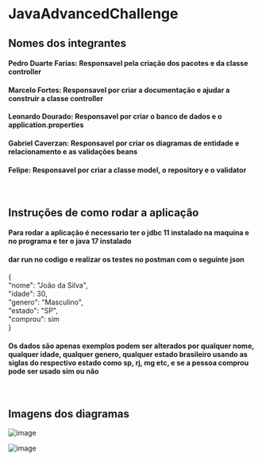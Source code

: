 # JavaAdvancedChallenge

## Nomes dos integrantes
#### Pedro Duarte Farias: Responsavel pela criação dos pacotes e da classe controller 
#### Marcelo Fortes: Responsavel por criar a documentação e ajudar a construir a classe controller
#### Leonardo Dourado: Responsavel por criar o banco de dados e o application.properties
#### Gabriel Caverzan: Responsavel por criar os diagramas de entidade e relacionamento e as validações beans 
#### Felipe: Responsavel por criar a classe model, o repository e o validator
<br>

## Instruções de como rodar a aplicação
#### Para rodar a aplicação é necessario ter o jdbc 11 instalado na maquina e no programa e ter o java 17 instalado
#### dar run no codigo e realizar os testes no postman com o seguinte json
{
    <br>"nome": "João da Silva",<br>
    "idade": 30,<br>
    "genero": "Masculino",<br>
    "estado": "SP",<br>
    "comprou": sim<br>
}
#### Os dados são apenas exemplos podem ser alterados por qualquer nome, qualquer idade, qualquer genero, qualquer estado brasileiro usando as siglas do  respectivo estado como sp, rj, mg etc, e se a pessoa comprou pode ser usado sim ou não
<br>

## Imagens dos diagramas
![image](https://github.com/Pedroduartefarias/JavaAdvancedChallenge/assets/125598806/dd05abaf-1fcd-4b30-8600-48b7afa43634) <br>

![image](https://github.com/Pedroduartefarias/JavaAdvancedChallenge/assets/125598806/43ea972e-f7e1-4e98-8e17-9ceaf039f2c9)


